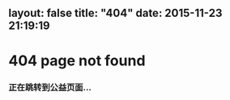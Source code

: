 layout: false
title: "404"
date: 2015-11-23 21:19:19
---
<html>
<head>
  <meta charset="UTF-8" />
  <title>公益404</title>
</head>
<body>
<h1>404 page not found</h1>
<h3>正在跳转到公益页面...</h3>
<script type="text/javascript" src="http://www.qq.com/404/search_children.js" charset="utf-8" homePageUrl="http://moonrailgun.com/index.html" homePageName="回到我的主页"></script>
</body>
</html>
